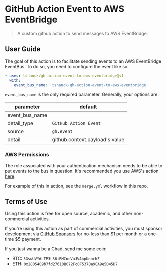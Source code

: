 # GitHub Action Event to AWS EventBridge

> A custom github action to send messages to AWS EventBridge.

## User Guide

The goal of this action is to facilitate sending events to an AWS EventBridge
EventBus. To do so, you need to configure the event like so:

```yaml
- uses: tshauck/gh-action-event-to-aws-eventbridge@v1
  with:
    event_bus_name: 'tshauck-gh-action-event-to-aws-eventbridge'
```

`event_bus_name` is the only required parameter. Generally, your options are:

| parameter | default |
| ---- | ----- |
| event_bus_name | |
| detail_type | `GitHub Action Event` |
| source | `gh.event` |
| detail | github.context.payload's value |

### AWS Permissions

The role associated with your authentication mechanism needs to be able to
put events to the bus in question. It's recommended you use AWS's action
[here](https://github.com/aws-actions/configure-aws-credentials).

For example of this in action, see the `merge.yml` workflow in this repo.

## Terms of Use

Using this action is free for open source, academic, and other
non-commercial activities.

If you're using this action as part of commercial activities, you must sponsor
development via [GitHub Sponsors](https://github.com/sponsors/tshauck) for
no-less than $1 per month or a one-time $5 payment.

If you just wanna be a Chad, send me some coin:

* BTC: `3GswUVYdLTP3L36iBMCncVuJVAbpUnorhZ`
* ETH: `0x2805409b7fd27610B072Fc0F537Da9CA9e5D45D7`
